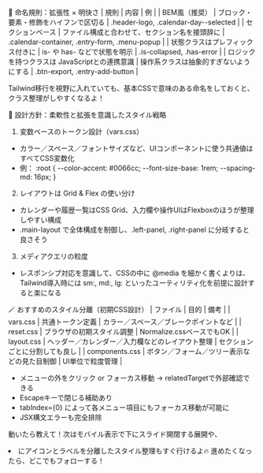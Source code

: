 🧭 命名規則：拡張性 × 明快さ
| 規則 | 内容 | 例 | 
| BEM風（推奨） | ブロック・要素・修飾をハイフンで区切る | .header-logo, .calendar-day--selected | 
| セクションベース | ファイル構成と合わせて、セクション名を接頭辞に | .calendar-container, .entry-form, .menu-popup | 
| 状態クラスはプレフィックス付きに | is- や has- などで状態を明示 | .is-collapsed, .has-error | 
| ロジックを持つクラスは JavaScriptとの連携意識 | 操作系クラスは抽象的すぎないようにする | .btn-export, .entry-add-button | 


Tailwind移行を視野に入れていても、基本CSSで意味のある命名をしておくと、クラス整理がしやすくなるよ！

🎨 設計方針：柔軟性と拡張を意識したスタイル戦略
1. 変数ベースのトークン設計（vars.css）
- カラー／スペース／フォントサイズなど、UIコンポーネントに使う共通値はすべてCSS変数化
- 例：
:root {
  --color-accent: #0066cc;
  --font-size-base: 1rem;
  --spacing-md: 16px;
}


2. レイアウトは Grid & Flex の使い分け
- カレンダーや履歴一覧はCSS Grid、入力欄や操作UIはFlexboxのほうが整理しやすい構成
- .main-layout で全体構成を制御し、.left-panel, .right-panel に分岐すると良さそう
3. メディアクエリの粒度
- レスポンシブ対応を意識して、CSSの中に @media を細かく書くよりは、 Tailwind導入時には sm:, md:, lg: といったユーティリティ化を前提に設計すると楽になる

🪄 おすすめのスタイル分離（初期CSS設計）
| ファイル | 目的 | 備考 | 
| vars.css | 共通トークン定義 | カラー／スペース／ブレークポイントなど | 
| reset.css | ブラウザの初期スタイル調整 | Normalize.cssベースでもOK | 
| layout.css | ヘッダー／カレンダー／入力欄などのレイアウト整理 | セクションごとに分割しても良し | 
| components.css | ボタン／フォーム／ツリー表示などの見た目制御 | UI単位で粒度管理 | 





- メニューの外をクリック or フォーカス移動 → relatedTargetで外部確認できる
- Escapeキーで閉じる補助あり
- tabIndex={0} によって各メニュー項目にもフォーカス移動が可能に
- JSX構文エラーも完全排除

動いたら教えて！次はモバイル表示で下にスライド開閉する展開や、<li> にアイコンとラベルを分離したスタイル整理もすぐ行けるよ🔥
進めたくなったら、どこでもフォローする！
